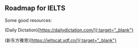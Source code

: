 
## Roadmap for IELTS

Some good resources:

(Daily Dictation)[https://dailydictation.com/]{:target="_blank"}

(新东方雅思)[https://ieltscat.xdf.cn/]{:target="_blank"}